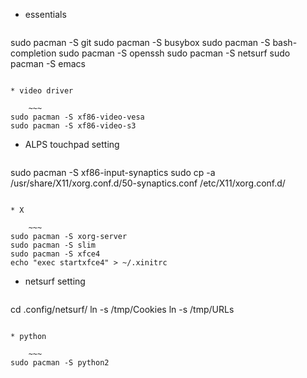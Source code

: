
* essentials

	~~~
sudo pacman -S git
sudo pacman -S busybox
sudo pacman -S bash-completion
sudo pacman -S openssh
sudo pacman -S netsurf
sudo pacman -S emacs
~~~

* video driver

	~~~
sudo pacman -S xf86-video-vesa
sudo pacman -S xf86-video-s3
~~~

* ALPS touchpad setting

	~~~
sudo pacman -S xf86-input-synaptics
sudo cp -a /usr/share/X11/xorg.conf.d/50-synaptics.conf /etc/X11/xorg.conf.d/
~~~

* X

	~~~
sudo pacman -S xorg-server
sudo pacman -S slim
sudo pacman -S xfce4
echo "exec startxfce4" > ~/.xinitrc
~~~

* netsurf setting

	~~~
cd .config/netsurf/
ln -s /tmp/Cookies
ln -s /tmp/URLs
~~~

* python

	~~~
sudo pacman -S python2
~~~
